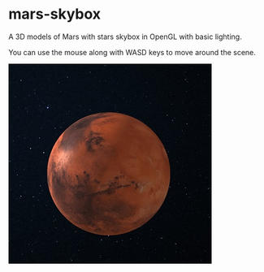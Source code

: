 # mars-skybox
A 3D models of Mars with stars skybox in OpenGL with basic lighting.

You can use the mouse along with WASD keys to move around the scene.

![Screenshot](screenshot.jpg)
